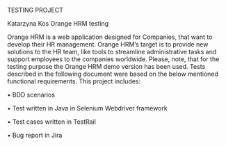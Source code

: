 TESTING PROJECT

Katarzyna Kos
Orange HRM testing 

Orange HRM is a web application designed for Companies, that want to develop their HR management. Orange HRM’s target is to  provide new solutions to the HR team, like tools to streamline administrative tasks and support employees to the companies worldwide. 
Please, note, that for the testing purpose the Orange HRM demo version has been used. 
Tests described in the following document were based on the below mentioned functional requirements.
This project includes:

•	BDD scenarios

•	Test written in Java in Selenium Webdriver framework 

•	Test cases written in TestRail

•	Bug report in Jira
